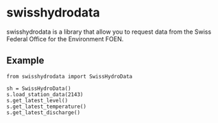 # swisshydrodata

swisshydrodata is a library that allow you to request data from the Swiss Federal Office for the Environment FOEN.

## Example
```
from swisshydrodata import SwissHydroData 

sh = SwissHydroData()
s.load_station_data(2143)
s.get_latest_level()
s.get_latest_temperature()
s.get_latest_discharge()
```

